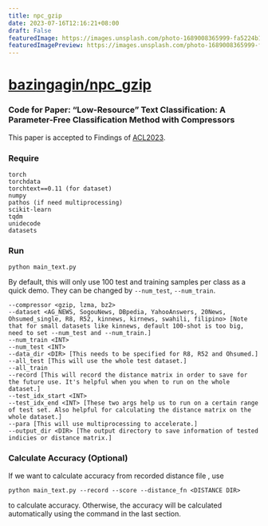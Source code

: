 ```yaml
---
title: npc_gzip
date: 2023-07-16T12:16:21+08:00
draft: False
featuredImage: https://images.unsplash.com/photo-1689008365999-fa5224b16326?ixid=M3w0NjAwMjJ8MHwxfHJhbmRvbXx8fHx8fHx8fDE2ODk0ODA5NjV8&ixlib=rb-4.0.3
featuredImagePreview: https://images.unsplash.com/photo-1689008365999-fa5224b16326?ixid=M3w0NjAwMjJ8MHwxfHJhbmRvbXx8fHx8fHx8fDE2ODk0ODA5NjV8&ixlib=rb-4.0.3
---
```


# [bazingagin/npc_gzip](https://github.com/bazingagin/npc_gzip)

### Code for Paper: “Low-Resource” Text Classification: A Parameter-Free Classification Method with Compressors

This paper is accepted to Findings of [ACL2023](https://aclanthology.org/2023.findings-acl.426/).

### Require

```
torch
torchdata
torchtext==0.11 (for dataset)
numpy
pathos (if need multiprocessing)
scikit-learn
tqdm
unidecode
datasets
```

### Run

```
python main_text.py
```
By default, this will only use 100 test and training samples per class as a quick demo. They can be changed by `--num_test`, `--num_train`.

```
--compressor <gzip, lzma, bz2>
--dataset <AG_NEWS, SogouNews, DBpedia, YahooAnswers, 20News, Ohsumed_single, R8, R52, kinnews, kirnews, swahili, filipino> [Note that for small datasets like kinnews, default 100-shot is too big, need to set --num_test and --num_train.]
--num_train <INT>
--num_test <INT>
--data_dir <DIR> [This needs to be specified for R8, R52 and Ohsumed.]
--all_test [This will use the whole test dataset.]
--all_train
--record [This will record the distance matrix in order to save for the future use. It's helpful when you when to run on the whole dataset.]
--test_idx_start <INT>
--test_idx_end <INT> [These two args help us to run on a certain range of test set. Also helpful for calculating the distance matrix on the whole dataset.]
--para [This will use multiprocessing to accelerate.]
--output_dir <DIR> [The output directory to save information of tested indicies or distance matrix.]

```

### Calculate Accuracy (Optional)

If we want to calculate accuracy from recorded distance file <DISTANCE DIR>, use

```
python main_text.py --record --score --distance_fn <DISTANCE DIR> 
```
to calculate accuracy. Otherwise, the accuracy will be calculated automatically using the command in the last section.